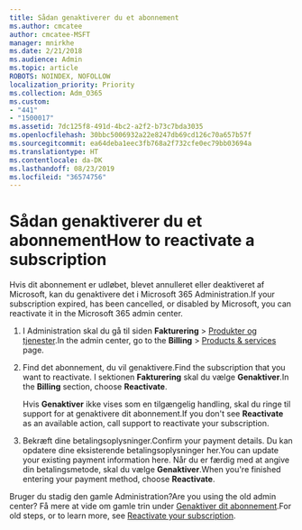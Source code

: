 ```yaml
---
title: Sådan genaktiverer du et abonnement
ms.author: cmcatee
author: cmcatee-MSFT
manager: mnirkhe
ms.date: 2/21/2018
ms.audience: Admin
ms.topic: article
ROBOTS: NOINDEX, NOFOLLOW
localization_priority: Priority
ms.collection: Adm_O365
ms.custom:
- "441"
- "1500017"
ms.assetid: 7dc125f8-491d-4bc2-a2f2-b73c7bda3035
ms.openlocfilehash: 30bbc5006932a22e8247db69cd126c70a657b57f
ms.sourcegitcommit: ea64deba1eec3fb768a2f732cfe0ec79bb03694a
ms.translationtype: HT
ms.contentlocale: da-DK
ms.lasthandoff: 08/23/2019
ms.locfileid: "36574756"
---
```

# <a name="how-to-reactivate-a-subscription"></a><span data-ttu-id="146f8-102">Sådan genaktiverer du et abonnement</span><span class="sxs-lookup"><span data-stu-id="146f8-102">How to reactivate a subscription</span></span>

<span data-ttu-id="146f8-103">Hvis dit abonnement er udløbet, blevet annulleret eller deaktiveret af Microsoft, kan du genaktivere det i Microsoft 365 Administration.</span><span class="sxs-lookup"><span data-stu-id="146f8-103">If your subscription expired, has been cancelled, or disabled by Microsoft, you can reactivate it in the Microsoft 365 admin center.</span></span>
  
1. <span data-ttu-id="146f8-104">I Administration skal du gå til siden **Fakturering** \> [Produkter og tjenester](https://go.microsoft.com/fwlink/p/?linkid=842054).</span><span class="sxs-lookup"><span data-stu-id="146f8-104">In the admin center, go to the **Billing** \> [Products & services](https://go.microsoft.com/fwlink/p/?linkid=842054) page.</span></span>

2. <span data-ttu-id="146f8-105">Find det abonnement, du vil genaktivere.</span><span class="sxs-lookup"><span data-stu-id="146f8-105">Find the subscription that you want to reactivate.</span></span> <span data-ttu-id="146f8-106">I sektionen **Fakturering** skal du vælge **Genaktiver**.</span><span class="sxs-lookup"><span data-stu-id="146f8-106">In the **Billing** section, choose **Reactivate**.</span></span>

    <span data-ttu-id="146f8-107">Hvis **Genaktiver** ikke vises som en tilgængelig handling, skal du ringe til support for at genaktivere dit abonnement.</span><span class="sxs-lookup"><span data-stu-id="146f8-107">If you don't see **Reactivate** as an available action, call support to reactivate your subscription.</span></span>

3. <span data-ttu-id="146f8-108">Bekræft dine betalingsoplysninger.</span><span class="sxs-lookup"><span data-stu-id="146f8-108">Confirm your payment details.</span></span> <span data-ttu-id="146f8-109">Du kan opdatere dine eksisterende betalingsoplysninger her.</span><span class="sxs-lookup"><span data-stu-id="146f8-109">You can update your existing payment information here.</span></span> <span data-ttu-id="146f8-110">Når du er færdig med at angive din betalingsmetode, skal du vælge **Genaktiver**.</span><span class="sxs-lookup"><span data-stu-id="146f8-110">When you're finished entering your payment method, choose **Reactivate**.</span></span>

<span data-ttu-id="146f8-111">Bruger du stadig den gamle Administration?</span><span class="sxs-lookup"><span data-stu-id="146f8-111">Are you using the old admin center?</span></span> <span data-ttu-id="146f8-112">Få mere at vide om gamle trin under [Genaktiver dit abonnement](https://docs.microsoft.com/office365/admin/subscriptions-and-billing/reactivate-your-subscription).</span><span class="sxs-lookup"><span data-stu-id="146f8-112">For old steps, or to learn more, see [Reactivate your subscription](https://docs.microsoft.com/office365/admin/subscriptions-and-billing/reactivate-your-subscription).</span></span>
